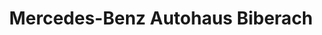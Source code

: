 ---
title: "Mercedes-Benz Autohaus Biberach"
url: /biberach-an-der-riss/mercedes-benz-autohaus-biberach/
shop: Autohaus
---